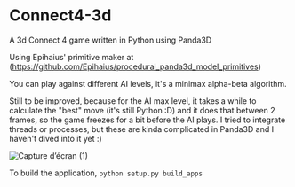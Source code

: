# Connect4-3d
A 3d Connect 4 game written in Python using Panda3D


Using Epihaius' primitive maker at (https://github.com/Epihaius/procedural_panda3d_model_primitives) 

You can play against different AI levels, it's a minimax alpha-beta algorithm.


Still to be improved, because for the AI max level, it takes a while to calculate the "best" move (it's still Python :D) and it does that between 2 frames, so the game freezes for a bit before the AI plays. I tried to integrate threads or processes, but these are kinda complicated in Panda3D and I haven't dived into it yet :)

![Capture d’écran (1)](https://github.com/Zboubix/Connect4-3d/assets/89562745/3ed2d4a0-b9e4-4666-8725-03d768428598)


To build the application, ```python setup.py build_apps```
